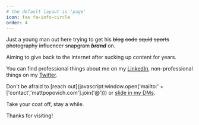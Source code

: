 ```yaml
---
# the default layout is 'page'
icon: fas fa-info-circle
order: 4
---
```


Just a young man out here trying to get his ~~blog~~ ~~code~~ ~~squid~~ ~~sports~~ ~~photography~~ ~~influencer~~ ~~snapgram~~ ***brand*** on.

Aiming to give back to the internet after sucking up content for years.

You can find professional things about me on my [LinkedIn](https://www.linkedin.com/in/popovichmatt/), non-professional things on my [Twitter](https://twitter.com/mattpopovich).

Don't be afraid to [reach out](javascript:window.open('mailto:' + ['contact','mattpopovich.com'].join('@'))) or [slide in my DMs](https://twitter.com/messages/compose?recipient_id={323274028}). 

Take your coat off, stay a while. 

Thanks for visiting!

<!--
> Add Markdown syntax content to file `_tabs/about.md`{: .filepath } and it will show up on this page.
{: .prompt-tip }
-->
